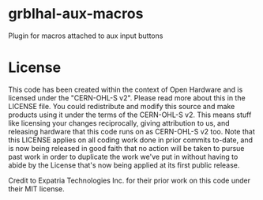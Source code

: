 # grblhal-aux-macros
Plugin for macros attached to aux input buttons

# License
This code has been created within the context of Open Hardware and is licensed under the "CERN-OHL-S v2". Please read more about this in the LICENSE file. You could redistribute and modify this source and make products using it under the terms of the CERN-OHL-S v2. This means stuff like licensing your changes reciprocally, giving attribution to us, and releasing hardware that this code runs on as CERN-OHL-S v2 too. Note that this LICENSE applies on all coding work done in prior commits to-date, and is now being released in good faith that no action will be taken to pursue past work in order to duplicate the work we've put in without having to abide by the License that's now being applied at its first public release.

Credit to Expatria Technologies Inc. for their prior work on this code under their MIT license.
